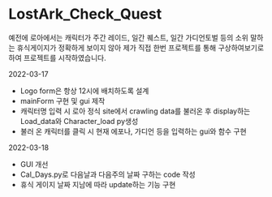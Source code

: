 # LostArk_Check_Quest
예전에 로아에서는 캐릭터가 주간 레이드, 일간 퀘스트, 일간 가디언토벌 등의 소위 말하는 휴식게이지가 정확하게 보이지 않아
제가 직접 한번 프로젝트를 통해 구상하여보기로 하여 프로젝트를 시작하였습니다.

2022-03-17
- Logo form은 항상 12시에 배치하도록 설계
- mainForm 구현 및 gui 제작
- 캐릭터명 입력 시 로아 정식 site에서 crawling data를 불러온 후 display하는 Load_data와 Character_load py생성
- 불러 온 캐릭터를 클릭 시 현재 에포나, 가디언 등을 입력하는 gui와 함수 구현

2022-03-18
- GUI 개선
- Cal_Days.py로 다음날과 다음주의 날짜 구하는 code 작성
- 휴식 게이지 날짜 지남에 따라 update하는 기능 구현 

